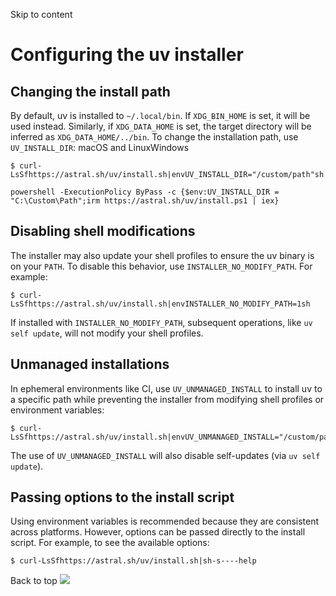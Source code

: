 Skip to content 
# Configuring the uv installer
## Changing the install path
By default, uv is installed to `~/.local/bin`. If `XDG_BIN_HOME` is set, it will be used instead. Similarly, if `XDG_DATA_HOME` is set, the target directory will be inferred as `XDG_DATA_HOME/../bin`.
To change the installation path, use `UV_INSTALL_DIR`:
macOS and LinuxWindows
```
$ curl-LsSfhttps://astral.sh/uv/install.sh|envUV_INSTALL_DIR="/custom/path"sh

```

```
powershell -ExecutionPolicy ByPass -c {$env:UV_INSTALL_DIR = "C:\Custom\Path";irm https://astral.sh/uv/install.ps1 | iex}

```

## Disabling shell modifications
The installer may also update your shell profiles to ensure the uv binary is on your `PATH`. To disable this behavior, use `INSTALLER_NO_MODIFY_PATH`. For example:
```
$ curl-LsSfhttps://astral.sh/uv/install.sh|envINSTALLER_NO_MODIFY_PATH=1sh

```

If installed with `INSTALLER_NO_MODIFY_PATH`, subsequent operations, like `uv self update`, will not modify your shell profiles.
## Unmanaged installations
In ephemeral environments like CI, use `UV_UNMANAGED_INSTALL` to install uv to a specific path while preventing the installer from modifying shell profiles or environment variables:
```
$ curl-LsSfhttps://astral.sh/uv/install.sh|envUV_UNMANAGED_INSTALL="/custom/path"sh

```

The use of `UV_UNMANAGED_INSTALL` will also disable self-updates (via `uv self update`).
## Passing options to the install script
Using environment variables is recommended because they are consistent across platforms. However, options can be passed directly to the install script. For example, to see the available options:
```
$ curl-LsSfhttps://astral.sh/uv/install.sh|sh-s----help

```

Back to top 
![](https://cdn.usefathom.com/?h=https%3A%2F%2Fdocs.astral.sh&p=%2Fuv%2Fconfiguration%2Finstaller%2F&r=&sid=ESKBRHGN&qs=%7B%7D&cid=76385929)
